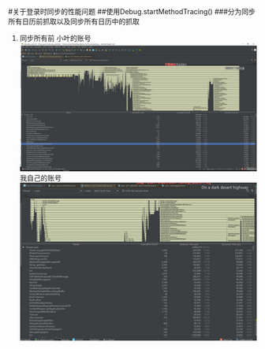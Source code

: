 #关于登录时同步的性能问题
##使用Debug.startMethodTracing()
###分为同步所有日历前抓取以及同步所有日历中的抓取
1. 同步所有前
 小叶的账号
![](./_image/beforesynccal1.png)
  我自己的账号
![](./_image/2017-06-07-17-51-51.jpg)

